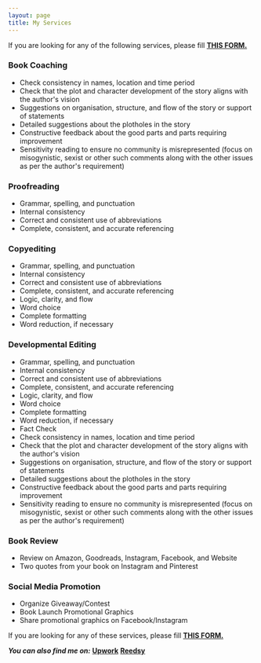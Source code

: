 ```yaml
---
layout: page
title: My Services
---
```


If you are looking for any of the following services, please fill <a href="https://forms.gle/FBFtoaoxUeX4AHoJ8">**THIS FORM.**</a> 

### **Book Coaching**
- Check consistency in names, location and time period
- Check that the plot and character development of the story aligns with the author's vision
- Suggestions on organisation, structure, and flow of the story or support of statements
- Detailed suggestions about the plotholes in the story
- Constructive feedback about the good parts and parts requiring improvement
- Sensitivity reading to ensure no community is misrepresented (focus on misogynistic, sexist or other such comments along with the other issues as per the author's requirement) 

### **Proofreading**
- Grammar, spelling, and punctuation
- Internal consistency
- Correct and consistent use of abbreviations
- Complete, consistent, and accurate referencing

### **Copyediting**
- Grammar, spelling, and punctuation
- Internal consistency
- Correct and consistent use of abbreviations
- Complete, consistent, and accurate referencing
- Logic, clarity, and flow
- Word choice
- Complete formatting
- Word reduction, if necessary

### **Developmental Editing**
- Grammar, spelling, and punctuation
- Internal consistency
- Correct and consistent use of abbreviations
- Complete, consistent, and accurate referencing
- Logic, clarity, and flow
- Word choice
- Complete formatting
- Word reduction, if necessary
- Fact Check
- Check consistency in names, location and time period
- Check that the plot and character development of the story aligns with the author's vision
- Suggestions on organisation, structure, and flow of the story or support of statements
- Detailed suggestions about the plotholes in the story
- Constructive feedback about the good parts and parts requiring improvement
- Sensitivity reading to ensure no community is misrepresented (focus on misogynistic, sexist or other such comments along with the other issues as per the author's requirement)

### **Book Review**
- Review on Amazon, Goodreads, Instagram, Facebook, and Website
- Two quotes from your book on Instagram and Pinterest

### **Social Media Promotion**
- Organize Giveaway/Contest
- Book Launch Promotional Graphics 
- Share promotional graphics on Facebook/Instagram

If you are looking for any of these services, please fill <a href="https://forms.gle/FBFtoaoxUeX4AHoJ8">**THIS FORM.**</a>

***You can also find me on:***
<a href="https://www.upwork.com/freelancers/~01de2077a96e499e69">**Upwork**</a>
<a href="https://reedsy.com/falguni-jain">**Reedsy**</a>

